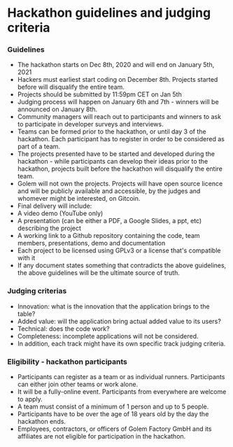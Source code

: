 # Hackathon guidelines and judging criteria

### Guidelines

- The hackathon starts on Dec 8th, 2020 and will end on January 5th, 2021
- Hackers must earliest start coding on December 8th. Projects started before will disqualify the entire team.
- Projects should be submitted by 11:59pm CET on Jan 5th
- Judging process will happen on January 6th and 7th - winners will be announced on January 8th.
- Community managers will reach out to participants and winners to ask to participate in developer surveys and interviews.
- Teams can be formed prior to the hackathon, or until day 3 of the hackathon. Each participant has to register in order to be considered as part of a team.
- The projects presented have to be started and developed during the hackathon - while participants can develop their ideas prior to the hackathon, projects built before the hackathon will disqualify the entire team.
- Golem will not own the projects. Projects will have open source licence and will be publicly available and accessible, by the judges and whomever might be interested, on Gitcoin.
- Final delivery will include:
- A video demo (YouTube only)
- A presentation (can be either a PDF, a Google Slides, a ppt, etc) describing the project
- A working link to a Github repository containing the code, team members, presentations, demo and documentation
- Each project to be licensed using GPLv3 or a license that's compatible with it
- If any document states something that contradicts the above guidelines, the above guidelines will be the ultimate source of truth.

### Judging criterias

- Innovation: what is the innovation that the application brings to the table?
- Added value: will the application bring actual added value to its users?
- Technical: does the code work?
- Completeness: incomplete applications will not be considered.
- In addition, each track might have its own specific track judging criteria.

### Eligibility - hackathon participants

- Participants can register as a team or as individual runners. Participants can either join other teams or work alone.
- It will be a fully-online event. Participants from everywhere are welcome to apply.
- A team must consist of a minimum of 1 person and up to 5 people.
- Participants have to be over the age of 18 years old by the day the hackathon ends.
- Employees, contractors, or officers of Golem Factory GmbH and its affiliates are not eligible for participation in the hackathon.
